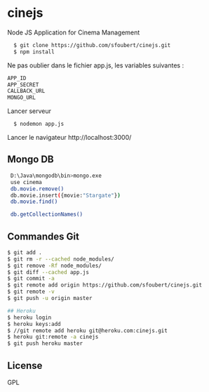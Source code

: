 cinejs
======

Node JS Application for Cinema Management
```sh
  $ git clone https://github.com/sfoubert/cinejs.git
  $ npm install
```

Ne pas oublier dans le fichier app.js, les variables suivantes :
```sh
APP_ID
APP_SECRET
CALLBACK_URL
MONGO_URL
```

Lancer serveur
```sh
  $ nodemon app.js
```

Lancer le navigateur
 http://localhost:3000/


## Mongo DB
```sh
 D:\Java\mongodb\bin>mongo.exe
 use cinema
 db.movie.remove()
 db.movie.insert({movie:"Stargate"})
 db.movie.find()

 db.getCollectionNames()
```

## Commandes Git
 ```sh
 $ git add .
 $ git rm -r --cached node_modules/
 $ git remove -Rf node_modules/
 $ git diff --cached app.js
 $ git commit -a
 $ git remote add origin https://github.com/sfoubert/cinejs.git
 $ git remote -v
 $ git push -u origin master

## Heroku
 $ heroku login
 $ heroku keys:add
 $ //git remote add heroku git@heroku.com:cinejs.git
 $ heroku git:remote -a cinejs
 $ git push heroku master
 
 ```

## License

GPL